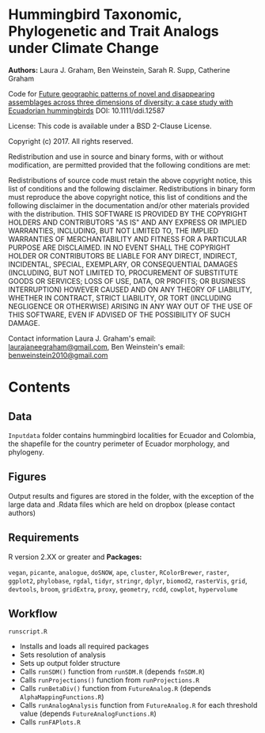 Hummingbird Taxonomic, Phylogenetic and Trait Analogs under Climate Change
============

__Authors:__ Laura J. Graham, Ben Weinstein, Sarah R. Supp, Catherine Graham

Code for [Future geographic patterns of novel and disappearing assemblages across three dimensions of diversity: a case study with Ecuadorian hummingbirds](http://onlinelibrary.wiley.com/doi/10.1111/ddi.12587/full) DOI: 10.1111/ddi.12587

License: This code is available under a BSD 2-Clause License.

Copyright (c) 2017. All rights reserved.

Redistribution and use in source and binary forms, with or without modification, are permitted provided that the 
following conditions are met:

Redistributions of source code must retain the above copyright notice, this list of conditions and the following disclaimer. 
Redistributions in binary form must reproduce the above copyright notice, this list of conditions and the following disclaimer 
in the documentation and/or other materials provided with the distribution. 
THIS SOFTWARE IS PROVIDED BY THE COPYRIGHT HOLDERS AND CONTRIBUTORS "AS IS" AND ANY EXPRESS OR IMPLIED WARRANTIES, 
INCLUDING, BUT NOT LIMITED TO, THE IMPLIED WARRANTIES OF MERCHANTABILITY AND FITNESS FOR A PARTICULAR PURPOSE ARE DISCLAIMED. 
IN NO EVENT SHALL THE COPYRIGHT HOLDER OR CONTRIBUTORS BE LIABLE FOR ANY DIRECT, INDIRECT, INCIDENTAL, SPECIAL, 
EXEMPLARY, OR CONSEQUENTIAL DAMAGES (INCLUDING, BUT NOT LIMITED TO, PROCUREMENT OF SUBSTITUTE GOODS OR SERVICES; 
LOSS OF USE, DATA, OR PROFITS; OR BUSINESS INTERRUPTION) HOWEVER CAUSED AND ON ANY THEORY OF LIABILITY, WHETHER IN CONTRACT, 
STRICT LIABILITY, OR TORT (INCLUDING NEGLIGENCE OR OTHERWISE) ARISING IN ANY WAY OUT OF THE USE OF THIS SOFTWARE, 
EVEN IF ADVISED OF THE POSSIBILITY OF SUCH DAMAGE.

Contact information Laura J. Graham's email: laurajaneegraham@gmail.com, Ben Weinstein's email: benweinstein2010@gmail.com

Contents
=================================

Data
--------------
`Inputdata` folder contains hummingbird localities for Ecuador and Colombia, the shapefile for the country perimeter of Ecuador
morphology, and phylogeny. 

Figures
--------------
Output results and figures are stored in the folder, with the exception of the large data and .Rdata files which are 
held on dropbox (please contact authors)

Requirements
---------------
R version 2.XX or greater and 
__Packages:__

`vegan`, `picante`, `analogue`, `doSNOW`, `ape`, `cluster`, `RColorBrewer`, `raster`, `ggplot2`, `phylobase`, `rgdal`, `tidyr`, `stringr`, `dplyr`, `biomod2`, `rasterVis`, `grid`, `devtools`, `broom`, `gridExtra`, `proxy`, `geometry`, `rcdd`, `cowplot`, `hypervolume`

## Workflow
`runscript.R`

- Installs and loads all required packages
- Sets resolution of analysis
- Sets up output folder structure
- Calls `runSDM()` function from `runSDM.R` (depends `fnSDM.R`)
- Calls `runProjections()` function from `runProjections.R`
- Calls `runBetaDiv()` function from `FutureAnalog.R` (depends `AlphaMappingFunctions.R`)
- Calls `runAnalogAnalysis` function from `FutureAnalog.R` for each threshold value (depends `FutureAnalogFunctions.R`)
- Calls `runFAPlots.R`
